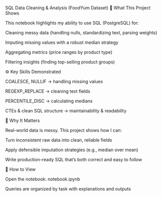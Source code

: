 SQL Data Cleaning & Analysis (FoodYum Dataset)
📌 What This Project Shows

This notebook highlights my ability to use SQL (PostgreSQL) for:

Cleaning messy data (handling nulls, standardizing text, parsing weights)

Imputing missing values with a robust median strategy

Aggregating metrics (price ranges by product type)

Filtering insights (finding top-selling product groups)

⚙️ Key Skills Demonstrated

COALESCE, NULLIF → handling missing values

REGEXP_REPLACE → cleaning text fields

PERCENTILE_DISC → calculating medians

CTEs & clean SQL structure → maintainability & readability

🎯 Why It Matters

Real-world data is messy. This project shows how I can:

Turn inconsistent raw data into clean, reliable fields

Apply defensible imputation strategies (e.g., median over mean)

Write production-ready SQL that’s both correct and easy to follow

🚀 How to View

Open the notebook: notebook.ipynb

Queries are organized by task with explanations and outputs
